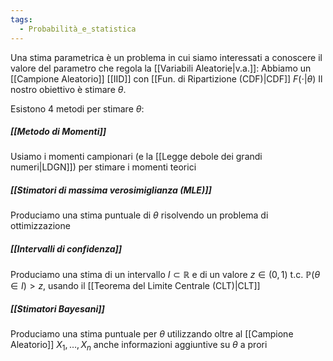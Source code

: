 ```yaml
---
tags:
  - Probabilità_e_statistica
---
```

Una stima parametrica è un problema in cui siamo interessati a conoscere il valore del parametro che regola la [[Variabili Aleatorie|v.a.]]:
Abbiamo un [[Campione Aleatorio]] [[IID]] con [[Fun. di Ripartizione (CDF)|CDF]] $F(\cdot|\theta)$
Il nostro obiettivo è stimare $\theta$.

Esistono 4 metodi per stimare $\theta$:


##### [[Metodo di Momenti]]
Usiamo i momenti campionari (e la [[Legge debole dei grandi numeri|LDGN]]) per stimare i momenti teorici

##### [[Stimatori di massima verosimiglianza (MLE)]]
Produciamo una stima puntuale di $\theta$ risolvendo un problema di ottimizzazione

##### [[Intervalli di confidenza]]
Produciamo una stima di un intervallo $I\subset\mathbb{R}$ e di un valore $z\in(0,1)$ t.c. $\mathbb{P}(\theta\in I)>z$, usando il [[Teorema del Limite Centrale (CLT)|CLT]]

##### [[Stimatori Bayesani]]
Produciamo una stima puntuale per $\theta$ utilizzando oltre al [[Campione Aleatorio]] $X_{1},\dots,X_{n}$ anche informazioni aggiuntive su $\theta$ a prori